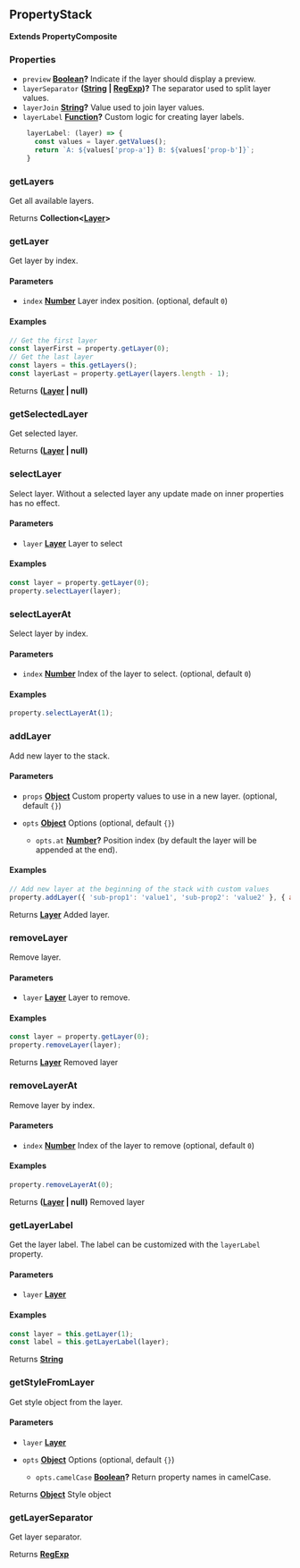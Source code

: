 <!-- Generated by documentation.js. Update this documentation by updating the source code. -->

## PropertyStack

**Extends PropertyComposite**

[Layer]: layer.html

### Properties

*   `preview` **[Boolean][1]?** Indicate if the layer should display a preview.
*   `layerSeparator` **([String][2] | [RegExp][3])?** The separator used to split layer values.
*   `layerJoin` **[String][2]?** Value used to join layer values.
*   `layerLabel` **[Function][4]?** Custom logic for creating layer labels.
    ```js
     layerLabel: (layer) => {
       const values = layer.getValues();
       return `A: ${values['prop-a']} B: ${values['prop-b']}`;
     }
    ```

### getLayers

Get all available layers.

Returns **Collection<[Layer]>** 

### getLayer

Get layer by index.

#### Parameters

*   `index` **[Number][5]** Layer index position. (optional, default `0`)

#### Examples

```javascript
// Get the first layer
const layerFirst = property.getLayer(0);
// Get the last layer
const layers = this.getLayers();
const layerLast = property.getLayer(layers.length - 1);
```

Returns **([Layer] | null)** 

### getSelectedLayer

Get selected layer.

Returns **([Layer] | null)** 

### selectLayer

Select layer.
Without a selected layer any update made on inner properties has no effect.

#### Parameters

*   `layer` **[Layer]** Layer to select

#### Examples

```javascript
const layer = property.getLayer(0);
property.selectLayer(layer);
```

### selectLayerAt

Select layer by index.

#### Parameters

*   `index` **[Number][5]** Index of the layer to select. (optional, default `0`)

#### Examples

```javascript
property.selectLayerAt(1);
```

### addLayer

Add new layer to the stack.

#### Parameters

*   `props` **[Object][6]** Custom property values to use in a new layer. (optional, default `{}`)
*   `opts` **[Object][6]** Options (optional, default `{}`)

    *   `opts.at` **[Number][5]?** Position index (by default the layer will be appended at the end).

#### Examples

```javascript
// Add new layer at the beginning of the stack with custom values
property.addLayer({ 'sub-prop1': 'value1', 'sub-prop2': 'value2' }, { at: 0 });
```

Returns **[Layer]** Added layer.

### removeLayer

Remove layer.

#### Parameters

*   `layer` **[Layer]** Layer to remove.

#### Examples

```javascript
const layer = property.getLayer(0);
property.removeLayer(layer);
```

Returns **[Layer]** Removed layer

### removeLayerAt

Remove layer by index.

#### Parameters

*   `index` **[Number][5]** Index of the layer to remove (optional, default `0`)

#### Examples

```javascript
property.removeLayerAt(0);
```

Returns **([Layer] | null)** Removed layer

### getLayerLabel

Get the layer label. The label can be customized with the `layerLabel` property.

#### Parameters

*   `layer` **[Layer]** 

#### Examples

```javascript
const layer = this.getLayer(1);
const label = this.getLayerLabel(layer);
```

Returns **[String][2]** 

### getStyleFromLayer

Get style object from the layer.

#### Parameters

*   `layer` **[Layer]** 
*   `opts` **[Object][6]** Options (optional, default `{}`)

    *   `opts.camelCase` **[Boolean][1]?** Return property names in camelCase.

Returns **[Object][6]** Style object

### getLayerSeparator

Get layer separator.

Returns **[RegExp][3]** 

[1]: https://developer.mozilla.org/docs/Web/JavaScript/Reference/Global_Objects/Boolean

[2]: https://developer.mozilla.org/docs/Web/JavaScript/Reference/Global_Objects/String

[3]: https://developer.mozilla.org/docs/Web/JavaScript/Reference/Global_Objects/RegExp

[4]: https://developer.mozilla.org/docs/Web/JavaScript/Reference/Statements/function

[5]: https://developer.mozilla.org/docs/Web/JavaScript/Reference/Global_Objects/Number

[6]: https://developer.mozilla.org/docs/Web/JavaScript/Reference/Global_Objects/Object
